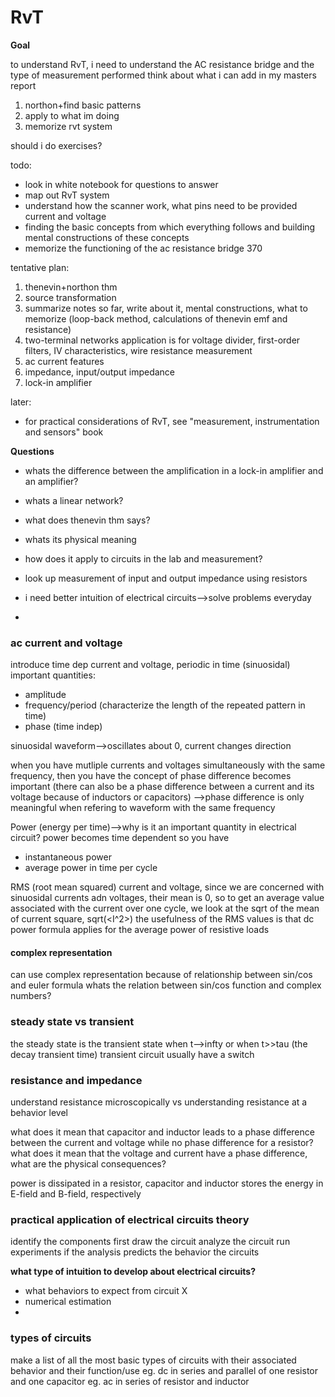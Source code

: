 # RvT

**Goal**

to understand RvT, i need to understand the AC resistance bridge and the type of measurement performed
think about what i can add in my masters report

1. northon+find basic patterns
2. apply to what im doing
3. memorize rvt system

should i do exercises?

todo:
- look in white notebook for questions to answer
- map out RvT system
- understand how the scanner work, what pins need to be provided current and voltage
- finding the basic concepts from which everything follows and building mental constructions of these concepts
- memorize the functioning of the ac resistance bridge 370

tentative plan:
1. thenevin+northon thm
2. source transformation
3. summarize notes so far, write about it, mental constructions, what to memorize (loop-back method, calculations of thenevin emf and resistance)
4. two-terminal networks  application is for voltage divider, first-order filters, IV characteristics, wire resistance measurement 
5. ac current features
6. impedance, input/output impedance
7. lock-in amplifier

later:
- for practical considerations of RvT, see "measurement, instrumentation and sensors" book

**Questions**
- whats the difference between the amplification in a lock-in amplifier and an amplifier?
- whats a linear network?

- what does thenevin thm says?
- whats its physical meaning 
- how does it apply to circuits in the lab and measurement?
- look up measurement of input and output impedance using resistors
- i need better intuition of electrical circuits-->solve problems everyday
- 



### ac current and voltage
introduce time dep current and voltage, periodic in time (sinuosidal)
important quantities:
- amplitude
- frequency/period (characterize the length of the repeated pattern in time)
- phase (time indep)

sinuosidal waveform-->oscillates about 0, current changes direction

when you have mutliple currents and voltages simultaneously with the same frequency, then you have the concept of phase difference becomes important (there can also be a phase difference between a current and its voltage because of inductors or capacitors)
-->phase difference is only meaningful when refering to waveform with the same frequency

Power (energy per time)-->why is it an important quantity in electrical circuit?
power becomes time dependent so you have 
- instantaneous power
- average power in time per cycle 

RMS (root mean squared) current and voltage, since we are concerned with sinuosidal currents adn voltages, their mean is 0, so to get an average value associated with the current over one cycle, we look at the sqrt of the mean of current square, sqrt(<I^2>)
the usefulness of the RMS values is that dc power formula applies for the average power of resistive loads

#### complex representation
can use complex representation because of relationship between sin/cos and euler formula
whats the relation between sin/cos function and complex numbers?


### steady state vs transient
the steady state is the transient state when t-->infty or when t>>tau (the decay transient time)
transient circuit usually have a switch


### resistance and impedance
understand resistance microscopically vs understanding resistance at a behavior level

what does it mean that capacitor and inductor leads to a phase difference between the current and voltage while no phase difference for a resistor?
what does it mean that the voltage and current have a phase difference, what are the physical consequences?

power is dissipated in a resistor, capacitor and inductor stores the energy in E-field and B-field, respectively

### practical application of electrical circuits theory
identify the components
first draw the circuit
analyze the circuit
run experiments if the analysis predicts the behavior the circuits

**what type of intuition to develop about electrical circuits?**
- what behaviors to expect from circuit X
- numerical estimation
- 

### types of circuits
make a list of all the most basic types of circuits with their associated behavior and their function/use
eg. dc in series and parallel of one resistor and one capacitor
eg. ac in series of resistor and inductor
